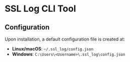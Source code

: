 # SSL Log CLI Tool

## Configuration

Upon installation, a default configuration file is created at:

- **Linux/macOS**: `~/.ssl_log/config.json`
- **Windows**: `C:\Users\<Username>\.ssl_log\config.json`

